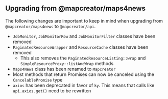 Upgrading from @mapcreator/maps4news
------------------------------------

The following changes are important to keep in mind when upgrading from
`@mapcreator/maps4news` to `@mapcreator/api`.

 - `JobMonitor`, `JobMonitorRow` and `JobMonitorFilter` classes have been removed
 - `PaginatedResourceWrapper` and `ResourceCache` classes have been removed
   - This also removes the `PaginatedResourceListing::wrap` and `SimpleResourceProxy::listAndWrap` methods
 - `Maps4News` class has been renamed to `Mapcreator`
 - Most methods that return Promises can now be canceled using the `CancelablePromise` type
 - `axios` has been deprecated in favor of `ky`. This means that calls like `api.axios.get()` need to be rewritten
